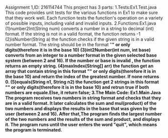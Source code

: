 Assignment 1,ID: 216114744
This project has 3 parts:
 1.Tests:Ex1.Test.java
   This code provides unit tests for the various functions in Ex1 to make sure that they work well. Each function tests the function's operation on a variety of possible inputs, including valid and invalid inputs.
 2.Functions:Ex1.java
  (1)number2Int(String num) converts a number in a string to decimal (int) format. If the string is not in a valid format, the function returns -1
  (2)isNumber(String a) the function checks if the given string is in a valid number format. The string should be in the format "<number><b><base>" or only digits(therefore it is in the base 10)
  (3)int2Number(int num, int base) converts from an integer to a number format in the given selected base system (between 2 and 16). If the number or base is invalid , the function returns an empty string.
  (4)maxIndex(String[] arr) the function get an array that contain string in this format "<number><b><base>" or only digits(therefore it is in the base 10) and return the index of the greatest number. If none returns 0.
  (5)equals(String n1, String n2) the function get 2 strings in this format "<number><b><base>" or only digits(therefore it is in the base 10) and retrun true if both numbers are equale.Else, it return false;
 3.The Main Code: Ex1.Main Java
  The program receives two numbers in string format and checks that they are in a valid format. It later calculates the sum and mul(product) of the two numbers and displays the results in the base that was given by the user (between 2 and 16).
  After that,The program finds the largest number of the two numbers and the results of the sum and product, and displays it. The program runs until the user enters the word "quit", which means the program is terminated.
 
